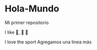 # Hola-Mundo

Mi primer repositorio

I like :icecream:, :pizza: :duck:

I love the sport 
Agregamos una linea más 
